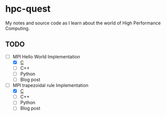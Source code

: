 # hpc-quest
My notes and source code as I learn about the world of High Performance Computing.

## TODO

- [ ] MPI Hello World Implementation
  - [x] [C](https://github.com/andersy005/hpc-quest/blob/master/c/mpi_hello/mpi_hello.c)
  - [ ] C++
  - [ ] Python
  - [ ] Blog post
  
- [ ] MPI trapezoidal rule Implementation
  - [x] [C](https://github.com/andersy005/hpc-quest/blob/master/c/mpi_trapezoid/mpi_trapezoid.c)
  - [ ] C++
  - [ ] Python
  - [ ] Blog post

